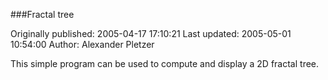 ###Fractal tree

Originally published: 2005-04-17 17:10:21
Last updated: 2005-05-01 10:54:00
Author: Alexander Pletzer

This simple program can be used to compute and display a 2D fractal tree.